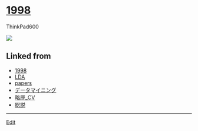 ---
---
# [1998](1998)

ThinkPad600

![](https://upload.wikimedia.org/wikipedia/commons/thumb/7/78/IBM_Thinkpad_600E.jpg/462px-IBM_Thinkpad_600E.jpg)







## Linked from

* [1998](1998.md)
* [LDA](LDA.md)
* [papers](papers.md)
* [データマイニング](データマイニング.md)
* [略歴_CV](略歴_CV.md)
* [総説](総説.md)


----
[Edit](https://github.com/vitroid/vitroid.github.io/edit/master/MD/1998.md)
